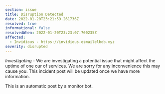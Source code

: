```yaml
---
section: issue
title: Disruption Detected
date: 2022-01-20T23:21:59.261736Z
resolved: true
informational: false
resolvedWhen: 2022-01-20T23:23:07.760235Z
affected:
  - Invidious - https://invidious.esmailelbob.xyz
severity: disrupted
---
```

*Investigating* - We are investigating a potential issue that might affect the uptime of one our of services. We are sorry for any inconvenience this may cause you. This incident post will be updated once we have more information.

This is an automatic post by a monitor bot.
        